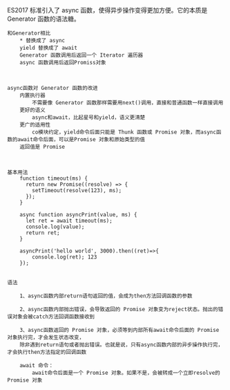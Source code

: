 ES2017 标准引入了 async 函数，使得异步操作变得更加方便。它的本质是 Generator 函数的语法糖。

	和Generator相比
		* 替换成了 async
		yield 替换成了 await
		Generator 函数调用后返回一个 Iterator 遍历器
		async 函数调用后返回Promiss对象



	async函数对 Generator 函数的改进
		内置执行器
			不需要像 Generator 函数那样需要用next()调用，直接和普通函数一样直接调用
		更好的语义
			async和await，比起星号和yield，语义更清楚
		更广的适用性
			co模块约定，yield命令后面只能是 Thunk 函数或 Promise 对象，而async函数的await命令后面，可以是Promise 对象和原始类型的值
		返回值是 Promise

	

	基本用法
		function timeout(ms) {
		  return new Promise((resolve) => {
		    setTimeout(resolve(123), ms);
		  });
		}

		async function asyncPrint(value, ms) {
		  let ret = await timeout(ms);
		  console.log(value);
		  return ret;
		}

		asyncPrint('hello world', 3000).then((ret)=>{
			console.log(ret); 123
		});


	语法

		1、async函数内部return语句返回的值，会成为then方法回调函数的参数

		2、async函数内部抛出错误，会导致返回的 Promise 对象变为reject状态。抛出的错误对象会被catch方法回调函数接收到

		3、async函数返回的 Promise 对象，必须等到内部所有await命令后面的 Promise 对象执行完，才会发生状态改变，
		除非遇到return语句或者抛出错误。也就是说，只有async函数内部的异步操作执行完，才会执行then方法指定的回调函数

		await 命令：
			await命令后面是一个 Promise 对象。如果不是，会被转成一个立即resolve的 Promise 对象




	

